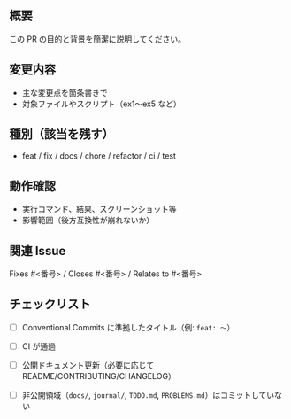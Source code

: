 ## 概要

この PR の目的と背景を簡潔に説明してください。

## 変更内容

- 主な変更点を箇条書きで
- 対象ファイルやスクリプト（ex1〜ex5 など）

## 種別（該当を残す）

- feat / fix / docs / chore / refactor / ci / test

## 動作確認

- 実行コマンド、結果、スクリーンショット等
- 影響範囲（後方互換性が崩れないか）

## 関連 Issue

Fixes #<番号> / Closes #<番号> / Relates to #<番号>

## チェックリスト

- [ ] Conventional Commits に準拠したタイトル（例: `feat: 〜`）
- [ ] CI が通過
- [ ] 公開ドキュメント更新（必要に応じて README/CONTRIBUTING/CHANGELOG）
- [ ] 非公開領域（`docs/`, `journal/`, `TODO.md`, `PROBLEMS.md`）はコミットしていない

